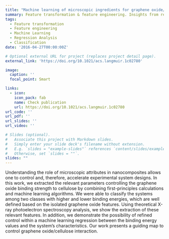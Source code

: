 ```yaml
---
title: "Machine learning of microscopic ingredients for graphene oxide/cellulose interaction"
summary: Feature transformation & feature engineering. Insights from regression and classification models. Data visualization.
tags:
  - Feature transformation
  - Feature engineering
  - Machine Learning
  - Regression Analysis
  - Classification
date: '2016-04-27T00:00:00Z'

# Optional external URL for project (replaces project detail page).
external_link: 'https://doi.org/10.1021/acs.langmuir.1c02780'

image:
  caption: ''
  focal_point: Smart

links:
  - icon: 
    icon_pack: fab
    name: Check publication
    url: https://doi.org/10.1021/acs.langmuir.1c02780
url_code: ''
url_pdf: ''
url_slides: ''
url_video: ''

# Slides (optional).
#   Associate this project with Markdown slides.
#   Simply enter your slide deck's filename without extension.
#   E.g. `slides = "example-slides"` references `content/slides/example-slides.md`.
#   Otherwise, set `slides = ""`.
slides: ""
---
```


Understanding the role of microscopic attributes in nanocomposites allows one to control and, therefore, accelerate experimental system designs. In this work, we extracted the relevant parameters controlling the graphene oxide binding strength to cellulose by combining first-principles calculations and machine learning algorithms. We were able to classify the systems among two classes with higher and lower binding energies, which are well defined based on the isolated graphene oxide features. Using theoretical X-ray photoelectron spectroscopy analysis, we show the extraction of these relevant features. In addition, we demonstrate the possibility of refined control within a machine learning regression between the binding energy values and the system’s characteristics. Our work presents a guiding map to control graphene oxide/cellulose interaction.